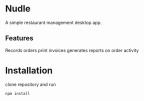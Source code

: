 # Nudle
A simple restaurant management desktop app.

## Features
Records orders
print invoices
generates reports on order activity

# Installation
clone repository and run
```bash
npm install
```
